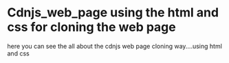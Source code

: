 # Cdnjs_web_page using the html and css for cloning the web page 
here you can see the all about the cdnjs web page cloning way....using html and css

